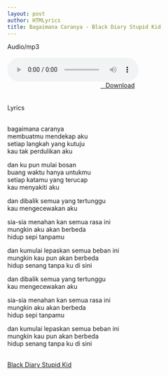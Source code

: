 ```yaml
---
layout: post
author: HTMLyrics
title: Bagaimana Caranya - Black Diary Stupid Kid
---
```


<div class="htl">Audio/mp3</div><br />

<audio class='js-player' style="--plyr-color-main: #212121;" controls>
<source src="https://drive.google.com/uc?authuser=0&id=1CHEDwtwXKxHRS7Z1P-MCu4VIY5VfBMIw&export=download" type="audio/mp3">
</audio><br />

<center>
<a href="/download/bagaimanacaranya-blackdiarystupidkid" class="hbt"><i class="fa fa-chevron-down" aria-hidden="true"></i>&nbsp; &nbsp;Download</a>
</center><br />
<br />

<div class="htl">Lyrics</div><br />

bagaimana caranya<br />
membuatmu mendekap aku<br />
setiap langkah yang kutuju<br />
kau tak perdulikan aku<br />

dan ku pun mulai bosan<br />
buang waktu hanya untukmu<br />
setiap katamu yang terucap<br />
kau menyakiti aku<br />

dan dibalik semua yang tertunggu<br />
kau mengecewakan aku<br />

sia-sia menahan kan semua rasa ini<br />
mungkin aku akan berbeda<br />
hidup sepi tanpamu<br />

dan kumulai lepaskan semua beban ini<br />
mungkin kau pun akan berbeda<br />
hidup senang tanpa ku di sini<br />

dan dibalik semua yang tertunggu<br />
kau mengecewakan aku<br />

sia-sia menahan kan semua rasa ini<br />
mungkin aku akan berbeda<br />
hidup sepi tanpamu<br />

dan kumulai lepaskan semua beban ini<br />
mungkin kau pun akan berbeda<br />
hidup senang tanpa ku di sini<br />
<br />

<i class="fa fa-hashtag" aria-hidden="true"></i>
<a href="/artist/blackdiarystupidkid">Black Diary Stupid Kid</a>
